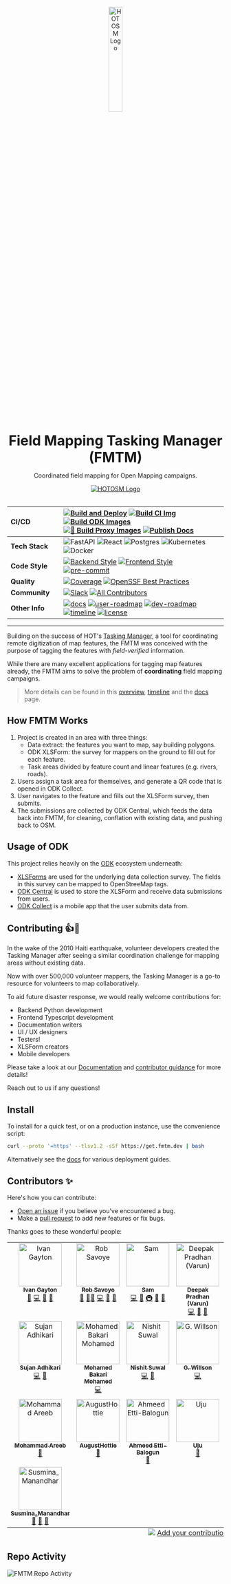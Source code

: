 <!-- markdownlint-disable -->
<p align="center">
    <!-- github-banner-start -->
    <img src="https://raw.githubusercontent.com/hotosm/fmtm/main/docs/images/hot_logo.png" alt="HOTOSM Logo" width="25%" height="auto" />
    <!-- github-banner-end -->
</p>

<div align="center">
    <b style="font-size: 2rem;">Field Mapping Tasking Manager (FMTM)</b>
    <p>Coordinated field mapping for Open Mapping campaigns.</p>
    <a href="https://github.com/hotosm/fmtm/releases">
        <img src="https://img.shields.io/github/v/release/hotosm/fmtm?logo=github" alt="HOTOSM Logo" />
    </a>
</div>

</br>

<!-- prettier-ignore-start -->
<div align="center">

| **CI/CD** | | [![Build and Deploy](https://github.com/hotosm/fmtm/actions/workflows/build_and_deploy.yml/badge.svg?branch=main)](https://github.com/hotosm/fmtm/actions/workflows/build_and_deploy.yml?query=branch%3Amain) [![Build CI Img](https://github.com/hotosm/fmtm/actions/workflows/build_ci_img.yml/badge.svg?branch=development)](https://github.com/hotosm/fmtm/actions/workflows/build_ci_img.yml) [![Build ODK Images](https://github.com/hotosm/fmtm/actions/workflows/build_odk_imgs.yml/badge.svg?branch=development)](https://github.com/hotosm/fmtm/actions/workflows/build_odk_imgs.yml) <br> [![🔧 Build Proxy Images](https://github.com/hotosm/fmtm/actions/workflows/build_proxy_imgs.yml/badge.svg?branch=development)](https://github.com/hotosm/fmtm/actions/workflows/build_proxy_imgs.yml) [![Publish Docs](https://github.com/hotosm/fmtm/actions/workflows/docs.yml/badge.svg?branch=development)](https://github.com/hotosm/fmtm/actions/workflows/docs.yml) |
| :--- | :--- | :------------------------------------------------------------------------------------------------------------------------------------------------------------------------------------------------------------------------------------------------------------------------------------------------------------------------------------------------------------------------------------------------------------------------------------------------------------------------------------------------------------------------------------------------------------------------------------------------------------------------------------------------------------------------------------------------------------------------------------------------------------------------------------------------------------------------------------------------------------------------------------------------------------------------------------------------------------------------------------------------------------------------------------------------------------------------------------------------------------------------------------------------------------------------------------------------------------------------------------------------------------------------------- |
| **Tech Stack** | | ![FastAPI](https://img.shields.io/badge/FastAPI-005571?style=for-the-badge&logo=fastapi) ![React](https://img.shields.io/badge/react-%2320232a.svg?style=for-the-badge&logo=react&logoColor=%2361DAFB) ![Postgres](https://img.shields.io/badge/postgres-%23316192.svg?style=for-the-badge&logo=postgresql&logoColor=white) ![Kubernetes](https://img.shields.io/badge/kubernetes-%23326ce5.svg?style=for-the-badge&logo=kubernetes&logoColor=white) ![Docker](https://img.shields.io/badge/docker-%230db7ed.svg?style=for-the-badge&logo=docker&logoColor=white) |
| **Code Style** | | [![Backend Style](https://img.shields.io/endpoint?url=https://raw.githubusercontent.com/astral-sh/ruff/main/assets/badge/format.json&labelColor=202235)](https://github.com/astral-sh/ruff) [![Frontend Style](https://img.shields.io/badge/code%20style-prettier-F7B93E?logo=Prettier)](https://github.com/prettier/prettier) [![pre-commit](https://img.shields.io/badge/pre--commit-enabled-brightgreen?logo=pre-commit&logoColor=white)](https://pre-commit.com) |
| **Quality** | | [![Coverage](https://docs.fmtm.dev/coverage.svg)](https://docs.fmtm.dev/coverage.html) [![OpenSSF Best Practices](https://www.bestpractices.dev/projects/9218/badge)](https://www.bestpractices.dev/projects/9218) |
| **Community** | | [![Slack](https://img.shields.io/badge/Slack-Join%20the%20community!-d63f3f?style=for-the-badge&logo=slack&logoColor=d63f3f)](https://slack.hotosm.org) [![All Contributors](https://img.shields.io/github/all-contributors/hotosm/fmtm?color=ee8449&style=flat-square)](#contributors-) |
| **Other Info** | | [![docs](https://github.com/hotosm/fmtm/blob/development/docs/images/docs_badge.svg?raw=true)](https://docs.fmtm.dev/) [![user-roadmap](https://github.com/hotosm/fmtm/blob/development/docs/images/user_roadmap_badge.svg?raw=true)](https://docs.fmtm.dev/user-roadmap) [![dev-roadmap](https://github.com/hotosm/fmtm/blob/development/docs/images/dev_roadmap_badge.svg?raw=true)](https://roadmap.fmtm.dev) [![timeline](https://github.com/hotosm/fmtm/blob/development/docs/images/timeline_badge.svg?raw=true)](https://docs.fmtm.dev/timeline) [![license](https://img.shields.io/github/license/hotosm/fmtm.svg)](https://github.com/hotosm/fmtm/blob/main/LICENSE.md) |

</div>

---

<!-- markdownlint-restore -->
<!-- prettier-ignore-end -->

Building on the success of HOT's [Tasking Manager](https://tasks.hotosm.org), a tool
for coordinating remote digitization of map features, the FMTM was conceived with
the purpose of tagging the features with _field-verified_ information.

While there are many excellent applications for tagging map features already,
the FMTM aims to solve the problem of **coordinating** field mapping campaigns.

> More details can be found in this
> [overview](https://www.hotosm.org/updates/field-mapping-tasking-manager-fmtm),
> [timeline](./docs/timeline.md) and the [docs](https://docs.fmtm.dev) page.

## How FMTM Works

1. Project is created in an area with three things:
   - Data extract: the features you want to map, say building polygons.
   - ODK XLSForm: the survey for mappers on the ground to fill out for each feature.
   - Task areas divided by feature count and linear features (e.g. rivers, roads).
2. Users assign a task area for themselves, and generate a QR code that is opened
   in ODK Collect.
3. User navigates to the feature and fills out the XLSForm survey, then submits.
4. The submissions are collected by ODK Central, which feeds the data back into
   FMTM, for cleaning, conflation with existing data, and pushing back to OSM.

## Usage of ODK

This project relies heavily on the [ODK](getodk.org) ecosystem underneath:

- [XLSForms](https://xlsform.org) are used for the underlying data collection
  survey. The fields in this survey can be mapped to OpenStreeMap tags.
- [ODK Central](https://github.com/getodk/central) is used to store the XLSForm
  and receive data submissions from users.
- [ODK Collect](https://github.com/getodk/collect) is a mobile app that the user
  submits data from.

## Contributing 👍🎉

In the wake of the 2010 Haiti earthquake, volunteer developers created the
Tasking Manager after seeing a similar coordination challenge for mapping
areas without existing data.

Now with over 500,000 volunteer mappers, the Tasking Manager is a go-to resource
for volunteers to map collaboratively.

To aid future disaster response, we would really welcome contributions for:

- Backend Python development
- Frontend Typescript development
- Documentation writers
- UI / UX designers
- Testers!
- XLSForm creators
- Mobile developers

Please take a look at our [Documentation](https://hotosm.github.io/fmtm)
and [contributor guidance](https://docs.fmtm.dev/CONTRIBUTING/)
for more details!

Reach out to us if any questions!

## Install

To install for a quick test, or on a production instance,
use the convenience script:

```sh
curl --proto '=https' --tlsv1.2 -sSf https://get.fmtm.dev | bash
```

Alternatively see the [docs](https://docs.fmtm.dev) for various deployment guides.

## Contributors ✨

Here's how you can contribute:

- [Open an issue](https://github.com/hotosm/fmtm/issues) if you believe you've
  encountered a bug.
- Make a [pull request](https://github.com/hotosm/fmtm/pull) to add new features
  or fix bugs.

Thanks goes to these wonderful people:

<!-- ALL-CONTRIBUTORS-LIST:START - Do not remove or modify this section -->
<!-- prettier-ignore-start -->
<!-- markdownlint-disable -->
<table>
  <tbody>
    <tr>
      <td align="center" valign="top" width="14.28%"><a href="http://ivangayton.net"><img src="https://avatars.githubusercontent.com/u/5991943?v=4?s=100" width="100px;" alt="Ivan Gayton"/><br /><sub><b>Ivan Gayton</b></sub></a><br /><a href="#projectManagement-ivangayton" title="Project Management">📆</a> <a href="https://github.com/hotosm/fmtm/commits?author=ivangayton" title="Code">💻</a> <a href="https://github.com/hotosm/fmtm/pulls?q=is%3Apr+reviewed-by%3Aivangayton" title="Reviewed Pull Requests">👀</a> <a href="#ideas-ivangayton" title="Ideas, Planning, & Feedback">🤔</a></td>
      <td align="center" valign="top" width="14.28%"><a href="https://www.hotosm.org"><img src="https://avatars.githubusercontent.com/u/71342768?v=4?s=100" width="100px;" alt="Rob Savoye"/><br /><sub><b>Rob Savoye</b></sub></a><br /><a href="#maintenance-robsavoye" title="Maintenance">🚧</a> <a href="#mentoring-robsavoye" title="Mentoring">🧑‍🏫</a> <a href="https://github.com/hotosm/fmtm/commits?author=robsavoye" title="Code">💻</a> <a href="https://github.com/hotosm/fmtm/pulls?q=is%3Apr+reviewed-by%3Arobsavoye" title="Reviewed Pull Requests">👀</a> <a href="#ideas-robsavoye" title="Ideas, Planning, & Feedback">🤔</a></td>
      <td align="center" valign="top" width="14.28%"><a href="https://github.com/spwoodcock"><img src="https://avatars.githubusercontent.com/u/78538841?v=4?s=100" width="100px;" alt="Sam"/><br /><sub><b>Sam</b></sub></a><br /><a href="https://github.com/hotosm/fmtm/commits?author=spwoodcock" title="Code">💻</a> <a href="https://github.com/hotosm/fmtm/pulls?q=is%3Apr+reviewed-by%3Aspwoodcock" title="Reviewed Pull Requests">👀</a> <a href="#infra-spwoodcock" title="Infrastructure (Hosting, Build-Tools, etc)">🚇</a> <a href="#ideas-spwoodcock" title="Ideas, Planning, & Feedback">🤔</a> <a href="#maintenance-spwoodcock" title="Maintenance">🚧</a></td>
      <td align="center" valign="top" width="14.28%"><a href="https://github.com/varun2948"><img src="https://avatars.githubusercontent.com/u/37866666?v=4?s=100" width="100px;" alt="Deepak Pradhan (Varun)"/><br /><sub><b>Deepak Pradhan (Varun)</b></sub></a><br /><a href="https://github.com/hotosm/fmtm/commits?author=varun2948" title="Code">💻</a> <a href="#ideas-varun2948" title="Ideas, Planning, & Feedback">🤔</a> <a href="#maintenance-varun2948" title="Maintenance">🚧</a></td>
      <td align="center" valign="top" width="14.28%"><a href="https://github.com/nrjadkry"><img src="https://avatars.githubusercontent.com/u/41701707?v=4?s=100" width="100px;" alt="Niraj Adhikari"/><br /><sub><b>Niraj Adhikari</b></sub></a><br /><a href="https://github.com/hotosm/fmtm/commits?author=nrjadkry" title="Code">💻</a> <a href="#ideas-nrjadkry" title="Ideas, Planning, & Feedback">🤔</a> <a href="#maintenance-nrjadkry" title="Maintenance">🚧</a></td>
      <td align="center" valign="top" width="14.28%"><a href="https://github.com/krtonga"><img src="https://avatars.githubusercontent.com/u/7307817?v=4?s=100" width="100px;" alt="krtonga"/><br /><sub><b>krtonga</b></sub></a><br /><a href="https://github.com/hotosm/fmtm/commits?author=krtonga" title="Code">💻</a> <a href="https://github.com/hotosm/fmtm/commits?author=krtonga" title="Documentation">📖</a> <a href="#tool-krtonga" title="Tools">🔧</a> <a href="#ideas-krtonga" title="Ideas, Planning, & Feedback">🤔</a></td>
      <td align="center" valign="top" width="14.28%"><a href="https://www.hotosm.org/people/petya-kangalova/"><img src="https://avatars.githubusercontent.com/u/98902727?v=4?s=100" width="100px;" alt="Petya "/><br /><sub><b>Petya </b></sub></a><br /><a href="https://github.com/hotosm/fmtm/commits?author=petya-kangalova" title="Documentation">📖</a> <a href="#eventOrganizing-petya-kangalova" title="Event Organizing">📋</a> <a href="#ideas-petya-kangalova" title="Ideas, Planning, & Feedback">🤔</a></td>
    </tr>
    <tr>
      <td align="center" valign="top" width="14.28%"><a href="https://github.com/Sujanadh"><img src="https://avatars.githubusercontent.com/u/109404840?v=4?s=100" width="100px;" alt="Sujan Adhikari"/><br /><sub><b>Sujan Adhikari</b></sub></a><br /><a href="https://github.com/hotosm/fmtm/commits?author=Sujanadh" title="Code">💻</a> <a href="#maintenance-Sujanadh" title="Maintenance">🚧</a></td>
      <td align="center" valign="top" width="14.28%"><a href="http://zanrevenue.org"><img src="https://avatars.githubusercontent.com/u/52991565?v=4?s=100" width="100px;" alt="Mohamed Bakari Mohamed"/><br /><sub><b>Mohamed Bakari Mohamed</b></sub></a><br /><a href="https://github.com/hotosm/fmtm/commits?author=Mudi-business" title="Code">💻</a></td>
      <td align="center" valign="top" width="14.28%"><a href="https://github.com/NSUWAL123"><img src="https://avatars.githubusercontent.com/u/81785002?v=4?s=100" width="100px;" alt="Nishit Suwal"/><br /><sub><b>Nishit Suwal</b></sub></a><br /><a href="https://github.com/hotosm/fmtm/commits?author=NSUWAL123" title="Code">💻</a> <a href="#maintenance-NSUWAL123" title="Maintenance">🚧</a></td>
      <td align="center" valign="top" width="14.28%"><a href="https://www.scdhub.org"><img src="https://avatars.githubusercontent.com/u/4379874?v=4?s=100" width="100px;" alt="G. Willson"/><br /><sub><b>G. Willson</b></sub></a><br /><a href="https://github.com/hotosm/fmtm/commits?author=biomassives" title="Code">💻</a></td>
      <td align="center" valign="top" width="14.28%"><a href="https://github.com/JoltCode"><img src="https://avatars.githubusercontent.com/u/46378904?v=4?s=100" width="100px;" alt="JoltCode"/><br /><sub><b>JoltCode</b></sub></a><br /><a href="https://github.com/hotosm/fmtm/commits?author=JoltCode" title="Code">💻</a></td>
      <td align="center" valign="top" width="14.28%"><a href="https://github.com/neelimagoogly"><img src="https://avatars.githubusercontent.com/u/97789856?v=4?s=100" width="100px;" alt="Neelima Mohanty"/><br /><sub><b>Neelima Mohanty</b></sub></a><br /><a href="https://github.com/hotosm/fmtm/commits?author=neelimagoogly" title="Documentation">📖</a></td>
      <td align="center" valign="top" width="14.28%"><a href="https://github.com/Ndacyayisenga-droid"><img src="https://avatars.githubusercontent.com/u/58124613?v=4?s=100" width="100px;" alt="Tayebwa Noah"/><br /><sub><b>Tayebwa Noah</b></sub></a><br /><a href="https://github.com/hotosm/fmtm/commits?author=Ndacyayisenga-droid" title="Documentation">📖</a></td>
    </tr>
    <tr>
      <td align="center" valign="top" width="14.28%"><a href="https://github.com/mohammadareeb95"><img src="https://avatars.githubusercontent.com/u/77102111?v=4?s=100" width="100px;" alt="Mohammad Areeb"/><br /><sub><b>Mohammad Areeb</b></sub></a><br /><a href="https://github.com/hotosm/fmtm/commits?author=mohammadareeb95" title="Documentation">📖</a></td>
      <td align="center" valign="top" width="14.28%"><a href="https://github.com/AugustHottie"><img src="https://avatars.githubusercontent.com/u/96122635?v=4?s=100" width="100px;" alt="AugustHottie"/><br /><sub><b>AugustHottie</b></sub></a><br /><a href="https://github.com/hotosm/fmtm/commits?author=AugustHottie" title="Documentation">📖</a></td>
      <td align="center" valign="top" width="14.28%"><a href="https://github.com/Balofire"><img src="https://avatars.githubusercontent.com/u/102294666?v=4?s=100" width="100px;" alt="Ahmeed Etti-Balogun"/><br /><sub><b>Ahmeed Etti-Balogun</b></sub></a><br /><a href="https://github.com/hotosm/fmtm/commits?author=Balofire" title="Documentation">📖</a></td>
      <td align="center" valign="top" width="14.28%"><a href="https://github.com/Roseford"><img src="https://avatars.githubusercontent.com/u/75838716?v=4?s=100" width="100px;" alt="Uju"/><br /><sub><b>Uju</b></sub></a><br /><a href="https://github.com/hotosm/fmtm/commits?author=Roseford" title="Documentation">📖</a></td>
      <td align="center" valign="top" width="14.28%"><a href="https://www.el-cordovez.com"><img src="https://avatars.githubusercontent.com/u/75356640?v=4?s=100" width="100px;" alt="JC CorMan"/><br /><sub><b>JC CorMan</b></sub></a><br /><a href="https://github.com/hotosm/fmtm/commits?author=cordovez" title="Documentation">📖</a></td>
      <td align="center" valign="top" width="14.28%"><a href="https://github.com/Prajwalism"><img src="https://avatars.githubusercontent.com/u/123072058?v=4?s=100" width="100px;" alt="Prajwal Khadgi"/><br /><sub><b>Prajwal Khadgi</b></sub></a><br /><a href="https://github.com/hotosm/fmtm/commits?author=Prajwalism" title="Code">💻</a></td>
      <td align="center" valign="top" width="14.28%"><a href="https://github.com/manjitapandey"><img src="https://avatars.githubusercontent.com/u/97273021?v=4?s=100" width="100px;" alt="Manjita Pandey"/><br /><sub><b>Manjita Pandey</b></sub></a><br /><a href="https://github.com/hotosm/fmtm/issues?q=author%3Amanjitapandey" title="Bug reports">🐛</a> <a href="https://github.com/hotosm/fmtm/commits?author=manjitapandey" title="Documentation">📖</a> <a href="#ideas-manjitapandey" title="Ideas, Planning, & Feedback">🤔</a></td>
    </tr>
    <tr>
      <td align="center" valign="top" width="14.28%"><a href="https://github.com/susmina94"><img src="https://avatars.githubusercontent.com/u/108750444?v=4?s=100" width="100px;" alt="Susmina_Manandhar"/><br /><sub><b>Susmina_Manandhar</b></sub></a><br /><a href="https://github.com/hotosm/fmtm/commits?author=susmina94" title="Documentation">📖</a> <a href="#ideas-susmina94" title="Ideas, Planning, & Feedback">🤔</a> <a href="https://github.com/hotosm/fmtm/issues?q=author%3Asusmina94" title="Bug reports">🐛</a></td>
    </tr>
  </tbody>
  <tfoot>
    <tr>
      <td align="center" size="13px" colspan="7">
        <img src="https://raw.githubusercontent.com/all-contributors/all-contributors-cli/1b8533af435da9854653492b1327a23a4dbd0a10/assets/logo-small.svg">
          <a href="https://all-contributors.js.org/docs/en/bot/usage">Add your contributions</a>
        </img>
      </td>
    </tr>
  </tfoot>
</table>

<!-- markdownlint-restore -->
<!-- prettier-ignore-end -->

<!-- ALL-CONTRIBUTORS-LIST:END -->

## Repo Activity

![FMTM Repo Activity](https://repobeats.axiom.co/api/embed/4c670cc740c638c52d6c2e822fe78a999d3994fc.svg "Repobeats analytics image")
